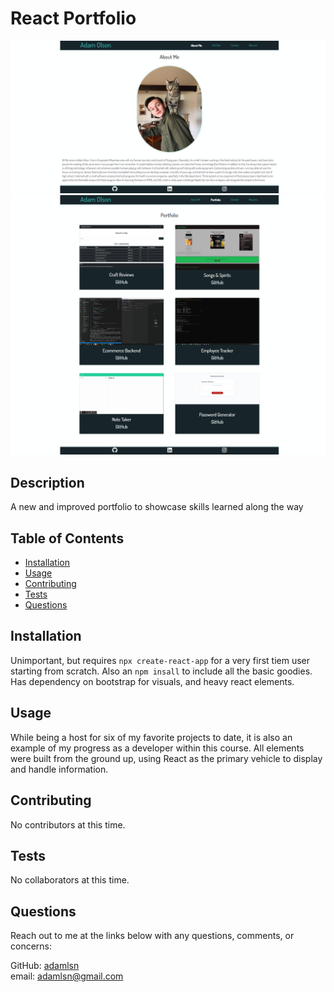 
  # React Portfolio

  ![main-page](src/assets/screenshots/ss-main.png)
  ![main-page](src/assets/screenshots/ss-port.png)

  ## Description
  
  A new and improved portfolio to showcase skills learned along the way

  ## Table of Contents
  
  * [Installation](#installation)
  * [Usage](#usage)
  * [Contributing](#contributing)
  * [Tests](#tests)
  * [Questions](#questions)
  
  ## Installation
  
  Unimportant, but requires `npx create-react-app` for a very first tiem user starting from scratch. Also an `npm insall` to include all the basic goodies. Has dependency on bootstrap for visuals, and heavy react elements.

  ## Usage
  
  While being a host for six of my favorite projects to date, it is also an example of my progress as a developer within this course. All elements were built from the ground up, using React as the primary vehicle to display and handle information.

  ## Contributing
  
  No contributors at this time.

  ## Tests
  
  No collaborators at this time.

  ## Questions
  
  Reach out to me at the links below with any questions, comments, or concerns:

  GitHub: [adamlsn](https://github.com/adamlsn)</br>
  email: [adamlsn@gmail.com](mailto:adamlsn@gmail.com)
  
